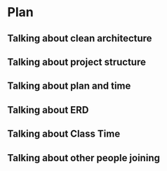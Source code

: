# Plan
## Talking about clean architecture
## Talking about project structure
## Talking about plan and time 
## Talking about ERD 
## Talking about Class Time
## Talking about other people joining 
# 